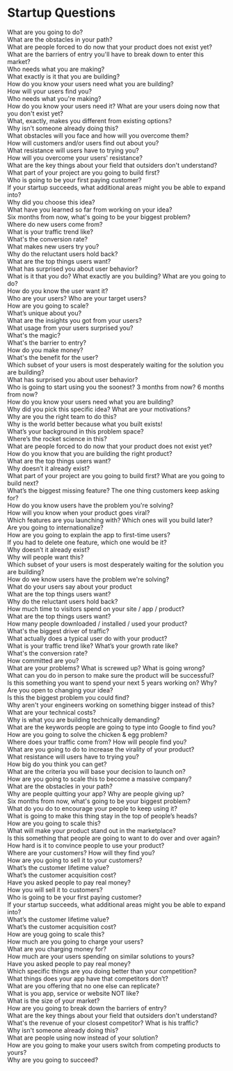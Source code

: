 # Startup Questions

What are you going to do?  
What are the obstacles in your path?  
What are people forced to do now that your product does not exist yet?  
What are the barriers of entry you'll have to break down to enter this market?  
Who needs what you are making?  
What exactly is it that you are building?  
How do you know your users need what you are building?  
How will your users find you?  
Who needs what you're making?   
How do you know your users need it? What are your users doing now that you don't exist yet?  
What, exactly, makes you different from existing options?   
Why isn't someone already doing this?   
What obstacles will you face and how will you overcome them?  
How will customers and/or users find out about you?  
What resistance will users have to trying you?  
How will you overcome your users' resistance?  
What are the key things about your field that outsiders don't understand?  
What part of your project are you going to build first?  
Who is going to be your first paying customer?  
If your startup succeeds, what additional areas might you be able to expand into?  
Why did you choose this idea?  
What have you learned so far from working on your idea?  
Six months from now, what's going to be your biggest problem?  
Where do new users come from?  
What is your traffic trend like?  
What's the conversion rate?  
What makes new users try you?  
Why do the reluctant users hold back?  
What are the top things users want?  
What has surprised you about user behavior?  
What is it that you do? What exactly are you building? What are you going to do?  
How do you know the user want it?  
Who are your users? 
Who are your target users?  
How are you going to scale?  
What’s unique about you?  
What are the insights you got from your users?  
What usage from your users surprised you?  
What's the magic?  
What's the barrier to entry?  
How do you make money?  
What's the benefit for the user?  
Which subset of your users is most desperately waiting for the solution you are building?  
What has surprised you about user behavior?  
Who is going to start using you the soonest? 3 months from now? 6 months from now?  
How do you know your users need what you are building?  
Why did you pick this specific idea? What are your motivations?  
Why are you the right team to do this?  
Why is the world better because what you built exists!  
What’s your background in this problem space?  
Where’s the rocket science in this?  
What are people forced to do now that your product does not exist yet?   
How do you know that you are building the right product?  
What are the top things users want?  
Why doesn’t it already exist?  
What part of your project are you going to build first? What are you going to build next?  
What’s the biggest missing feature? The one thing customers keep asking for?  
How do you know users have the problem you're solving?  
How will you know when your product goes viral?  
Which features are you launching with? Which ones will you build later?  
Are you going to internationalize?  
How are you going to explain the app to first-time users?  
If you had to delete one feature, which one would be it?  
Why doesn’t it already exist?  
Why will people want this?  
Which subset of your users is most desperately waiting for the solution you are building?  
How do we know users have the problem we're solving?  
What do your users say about your product  
What are the top things users want?  
Why do the reluctant users hold back?  
How much time to visitors spend on your site / app / product?  
What are the top things users want?  
How many people downloaded / installed / used your product?  
What's the biggest driver of traffic?  
What actually does a typical user do with your product?  
What is your traffic trend like? What’s your growth rate like?  
What's the conversion rate?  
How committed are you?  
What are your problems? What is screwed up? What is going wrong?  
What can you do in person to make sure the product will be successful?  
Is this something you want to spend your next 5 years working on? Why?  
Are you open to changing your idea?  
Is this the biggest problem you could find?  
Why aren't your engineers working on something bigger instead of this?  
What are your technical costs?  
Why is what you are building technically demanding?  
What are the keywords people are going to type into Google to find you?  
How are you going to solve the chicken & egg problem?  
Where does your traffic come from? How will people find you?   
What are you going to do to increase the virality of your product?  
What resistance will users have to trying you?  
How big do you think you can get?  
What are the criteria you will base your decision to launch on?  
How are you going to scale this to become a massive company?  
What are the obstacles in your path?  
Why are people quitting your app? Why are people giving up?  
Six months from now, what's going to be your biggest problem?  
What do you do to encourage your people to keep using it?   
What is going to make this thing stay in the top of people’s heads?  
How are you going to scale this?  
What will make your product stand out in the marketplace?  
Is this something that people are going to want to do over and over again?  
How hard is it to convince people to use your product?  
Where are your customers? How will they find you?  
How are you going to sell it to your customers?  
What’s the customer lifetime value?  
What’s the customer acquisition cost?  
Have you asked people to pay real money?  
How you will sell it to customers?  
Who is going to be your first paying customer?  
If your startup succeeds, what additional areas might you be able to expand into?  
What’s the customer lifetime value?  
What’s the customer acquisition cost?  
How are youg going to scale this?  
How much are you going to charge your users?  
What are you charging money for?  
How much are your users spending on similar solutions to yours?  
Have you asked people to pay real money?  
Which specific things are you doing better than your competition?  
What things does your app have that competitors don’t?  
What are you offering that no one else can replicate?  
What is you app, service or website NOT like?  
What is the size of your market?  
How are you going to break down the barriers of entry?  
What are the key things about your field that outsiders don't understand?  
What's the revenue of your closest competitor? What is his traffic?  
Why isn't someone already doing this?  
What are people using now instead of your solution?  
How are you going to make your users switch from competing products to yours?  
Why are you going to succeed?  
